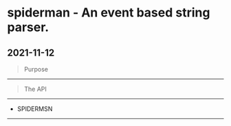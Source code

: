 # spiderman - An event based string parser.
2021-11-12
---
> Purpose

---
> The API
---
- SPIDERMSN
 <!-- Trigger Syntax
 let trig = spider.triggers.add("trigger_name)
 .look_for("##").at().line_end();  
  -->

---
